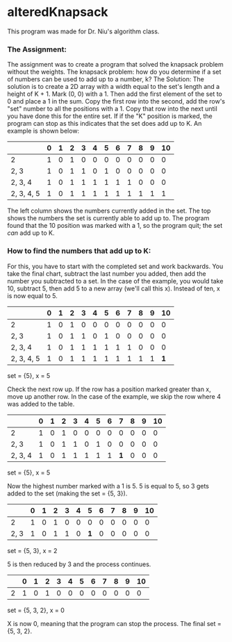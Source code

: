 # alteredKnapsack
This program was made for Dr. Niu's algorithm class.

<h3>The Assignment:</h3>
The assignment was to create a program that solved the knapsack problem without the weights. The knapsack problem: how do you determine if a set of numbers can be used to add up to a number, k?
  
  </h3>The Solution:</h3>
  The solution is to create a 2D array with a width equal to the set's length and a height of K + 1. Mark (0, 0) with a 1. Then add the first element of the set to 0 and place a 1 in the sum. Copy the first row into the second, add the row's "set" number to all the positions with a 1. Copy that row into the next until you have done this for the entire set. If if the "K" position is marked, the program can stop as this indicates that the set does add up to K. An example is shown below:
  
| |0|1|2|3|4|5|6|7|8|9|10|
|-|-|-|-|-|-|-|-|-|-|-|-|
|2|1|0|1|0|0|0|0|0|0|0|0|
|2, 3|1|0|1|1|0|1|0|0|0|0|0|
|2, 3, 4|1|0|1|1|1|1|1|1|0|0|0|
|2, 3, 4, 5|1|0|1|1|1|1|1|1|1|1|1|

The left column shows the numbers currently added in the set. The top shows the numbers the set is currently able to add up to. The program found that the 10 position was marked with a 1, so the program quit; the set *can* add up to K.

<h3>How to find the numbers that add up to K:</h3>
For this, you have to start with the completed set and work backwards. You take the final chart, subtract the last number you added, then add the number you subtracted to a set. In the case of the example, you would take 10, subtract 5, then add 5 to a new array (we'll call this x). Instead of ten, x is now equal to 5. 

| |0|1|2|3|4|5|6|7|8|9|10|
|-|-|-|-|-|-|-|-|-|-|-|-|
|2|1|0|1|0|0|0|0|0|0|0|0|
|2, 3|1|0|1|1|0|1|0|0|0|0|0|
|2, 3, 4|1|0|1|1|1|1|1|1|0|0|0|
|2, 3, 4, 5|1|0|1|1|1|1|1|1|1|1|**1**|
set = {5}, x = 5

Check the next row up. If the row has a position marked greater than x, move up another row. In the case of the example, we skip the row where 4 was added to the table. 

| |0|1|2|3|4|5|6|7|8|9|10|
|-|-|-|-|-|-|-|-|-|-|-|-|
|2|1|0|1|0|0|0|0|0|0|0|0|
|2, 3|1|0|1|1|0|1|0|0|0|0|0|
|2, 3, 4|1|0|1|1|1|1|1|**1**|0|0|0|
set = {5}, x = 5

Now the highest number marked with a 1 is 5. 5 is equal to 5, so 3 gets added to the set (making the set = {5, 3}). 

| |0|1|2|3|4|5|6|7|8|9|10|
|-|-|-|-|-|-|-|-|-|-|-|-|
|2|1|0|1|0|0|0|0|0|0|0|0|
|2, 3|1|0|1|1|0|**1**|0|0|0|0|0|
set = {5, 3}, x = 2

5 is then reduced by 3 and the process continues. 

| |0|1|2|3|4|5|6|7|8|9|10|
|-|-|-|-|-|-|-|-|-|-|-|-|
|2|1|0|1|0|0|0|0|0|0|0|0|
set = {5, 3, 2}, x = 0

X is now 0, meaning that the program can stop the process. The final set = {5, 3, 2}.
